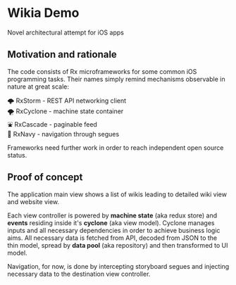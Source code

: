 # Wikia Demo
Novel architectural attempt for iOS apps

## Motivation and rationale

The code consists of Rx microframeworks for some common iOS programming tasks. Their names simply remind mechanisms observable in nature at great scale:

🌩 RxStorm - REST API networking client  
🌪 RxCyclone -  machine state container  
⛲️ RxCascade - paginable feed  
🧭 RxNavy - navigation through segues  

Frameworks need further work in order to reach independent open source status.

## Proof of concept

The application main view shows a list of wikis leading to detailed wiki view and website view.

Each view controller is powered by **machine state** (aka redux store) and **events** residing inside it's **cyclone** (aka view model). Cyclone manages inputs and all necessary dependencies in order to achieve business logic aims. All necessary data is fetched from API, decoded from JSON to the thin model, spread by **data pool** (aka repository) and then transformed to UI model.

Navigation, for now, is done by intercepting storyboard segues and injecting necessary data to the destination view controller.
